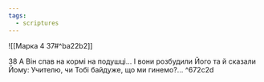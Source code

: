 ```yaml
---
tags:
  - scriptures
---
```


![[Марка 4 37#^ba22b2]]

38 А Він спав на кормі на подушці... І вони розбудили Його та й сказали Йому: Учителю, чи Тобі байдуже, що ми гинемо?... ^672c2d

